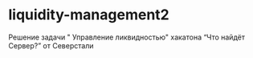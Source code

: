 # liquidity-management2
Решение задачи " Управление ликвидностью" хакатона “Что найдёт Сервер?” от Северстали
